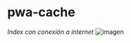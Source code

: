 # pwa-cache

 *Index con conexión a internet*
![imagen](https://github.com/user-attachments/assets/33b926fe-7188-41eb-9fb1-a0b0dc77706b)
